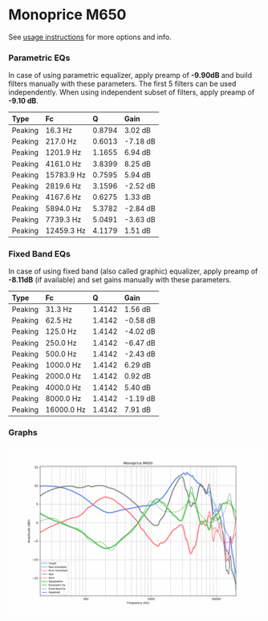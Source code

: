 # Monoprice M650
See [usage instructions](https://github.com/jaakkopasanen/AutoEq#usage) for more options and info.

### Parametric EQs
In case of using parametric equalizer, apply preamp of **-9.90dB** and build filters manually
with these parameters. The first 5 filters can be used independently.
When using independent subset of filters, apply preamp of **-9.10 dB**.

| Type    | Fc         |      Q | Gain     |
|:--------|:-----------|:-------|:---------|
| Peaking | 16.3 Hz    | 0.8794 | 3.02 dB  |
| Peaking | 217.0 Hz   | 0.6013 | -7.18 dB |
| Peaking | 1201.9 Hz  | 1.1655 | 6.94 dB  |
| Peaking | 4161.0 Hz  | 3.8399 | 8.25 dB  |
| Peaking | 15783.9 Hz | 0.7595 | 5.94 dB  |
| Peaking | 2819.6 Hz  | 3.1596 | -2.52 dB |
| Peaking | 4167.6 Hz  | 0.6275 | 1.33 dB  |
| Peaking | 5894.0 Hz  | 5.3782 | -2.84 dB |
| Peaking | 7739.3 Hz  | 5.0491 | -3.63 dB |
| Peaking | 12459.3 Hz | 4.1179 | 1.51 dB  |

### Fixed Band EQs
In case of using fixed band (also called graphic) equalizer, apply preamp of **-8.11dB**
(if available) and set gains manually with these parameters.

| Type    | Fc         |      Q | Gain     |
|:--------|:-----------|:-------|:---------|
| Peaking | 31.3 Hz    | 1.4142 | 1.56 dB  |
| Peaking | 62.5 Hz    | 1.4142 | -0.58 dB |
| Peaking | 125.0 Hz   | 1.4142 | -4.02 dB |
| Peaking | 250.0 Hz   | 1.4142 | -6.47 dB |
| Peaking | 500.0 Hz   | 1.4142 | -2.43 dB |
| Peaking | 1000.0 Hz  | 1.4142 | 6.29 dB  |
| Peaking | 2000.0 Hz  | 1.4142 | 0.92 dB  |
| Peaking | 4000.0 Hz  | 1.4142 | 5.40 dB  |
| Peaking | 8000.0 Hz  | 1.4142 | -1.19 dB |
| Peaking | 16000.0 Hz | 1.4142 | 7.91 dB  |

### Graphs
![](./Monoprice%20M650.png)